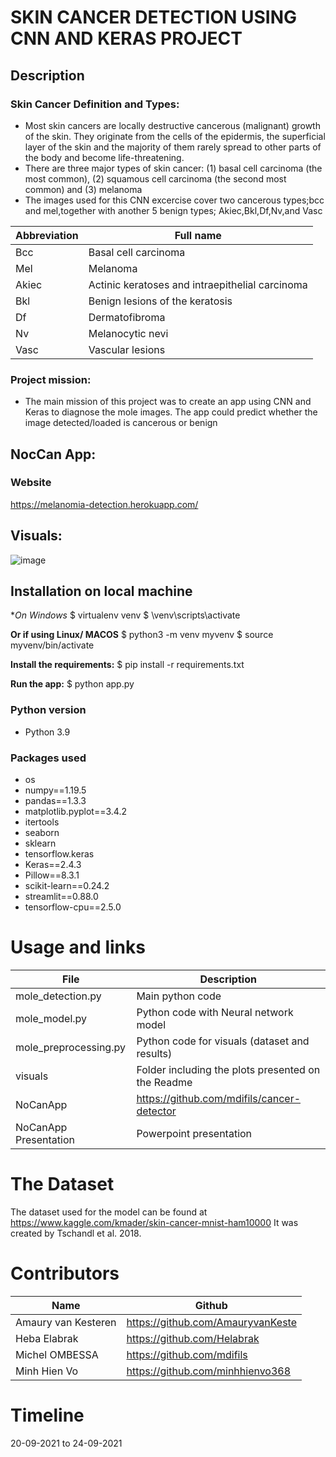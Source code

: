 # SKIN CANCER DETECTION USING CNN AND KERAS PROJECT

## Description
### Skin Cancer Definition and Types: 
- Most skin cancers are locally destructive cancerous (malignant) growth of the skin. They originate from the cells of the epidermis, the superficial layer of the skin and the majority of them rarely spread to other parts of the body and become life-threatening. 
- There are three major types of skin cancer: (1) basal cell carcinoma (the most common), (2) squamous cell carcinoma (the second most common) and (3) melanoma
- The images used for this CNN excercise cover two cancerous types;bcc and mel,together with another 5 benign types; Akiec,Bkl,Df,Nv,and Vasc

 | Abbreviation          | Full name                              |
 |-----------------------|----------------------------------------|
 |Bcc | Basal cell carcinoma |
 |Mel| Melanoma |
 |Akiec| Actinic keratoses and intraepithelial carcinoma | 
 |Bkl | Benign lesions of the keratosis |
 |Df | Dermatofibroma |
 |Nv | Melanocytic nevi|
 |Vasc| Vascular lesions |
 

### Project mission:
- The main mission of this project was to create an app using CNN and Keras to diagnose the mole images. The app could predict whether the image detected/loaded is cancerous or benign


## NocCan App: 

### Website
https://melanomia-detection.herokuapp.com/


## Visuals: 
 
![image](https://user-images.githubusercontent.com/84380899/134654863-54280e30-a12a-4fe6-937b-87ec088f8624.png)

## Installation on local machine

**On Windows*
$ virtualenv venv 
$ \venv\scripts\activate

**Or if using Linux/ MACOS**
$ python3 -m venv myvenv
$ source myvenv/bin/activate

**Install the requirements:**
$ pip install -r requirements.txt

**Run the app:**
$ python app.py

### Python version
* Python 3.9

### Packages used
* os
* numpy==1.19.5
* pandas==1.3.3
* matplotlib.pyplot==3.4.2
* itertools
* seaborn
* sklearn
* tensorflow.keras
* Keras==2.4.3
* Pillow==8.3.1
* scikit-learn==0.24.2
* streamlit==0.88.0
* tensorflow-cpu==2.5.0

# Usage and links
| File                | Description                                                    |
|---------------------|----------------------------------------------------------------|
| mole_detection.py         | Main python code|
| mole_model.py         | Python code with Neural network model|
| mole_preprocessing.py        | Python code for visuals (dataset and results)|
| visuals            | Folder including the plots presented on the Readme |https://github.com/mdifils/cancer-detector
| NoCanApp           | https://github.com/mdifils/cancer-detector|
| NoCanApp Presentation           | Powerpoint presentation 

# The Dataset

The dataset used for the model can be found at  https://www.kaggle.com/kmader/skin-cancer-mnist-ham10000 
It was created by Tschandl et al. 2018. 



# Contributors
| Name                  | Github                                 |
|-----------------------|----------------------------------------|
|Amaury van Kesteren | https://github.com/AmauryvanKeste | 
|Heba Elabrak | https://github.com/Helabrak |
|Michel OMBESSA | https://github.com/mdifils |
|Minh Hien Vo| https://github.com/minhhienvo368 |

# Timeline
20-09-2021 to 24-09-2021
